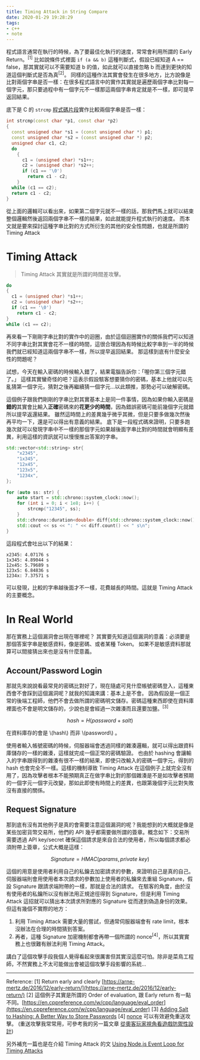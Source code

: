 ```yaml
---
title: Timing Attack in String Compare
date: 2020-01-29 19:28:29
tags:
- c++
- note
---
```



程式語言通常在執行的時候，為了要最佳化執行的速度，常常會利用所謂的 Early Return。<sup>[1]</sup>
比如說條件式裡面 `if (a && b)` 這種判斷式，假設已經知道 A == false，那其實就可以不需要知道 b 的值，如此就可以直接忽略 b 而達到更快的知道這個判斷式是否為真<sup>[2]</sup>。
同樣的這種作法其實會發生在很多地方，比方說像是比對兩個字串是否一樣：在很多程式語言中的實作其實就是遍歷兩個字串比對每一個字元，那只要過程中有一個字元不一樣那這兩個字串肯定就是不一樣，即可提早返回結果。
<!-- more -->

底下是 C 的 `strcmp` [程式碼片段](https://code.woboq.org/userspace/glibc/string/strcmp.c.html)實作比較兩個字串是否一樣：

```cpp
int strcmp(const char *p1, const char *p2)
{
  const unsigned char *s1 = (const unsigned char *) p1;
  const unsigned char *s2 = (const unsigned char *) p2;
  unsigned char c1, c2;
  do
    {
      c1 = (unsigned char) *s1++;
      c2 = (unsigned char) *s2++;
      if (c1 == '\0')
        return c1 - c2;
    }
  while (c1 == c2);
  return c1 - c2;
}
```

從上面的邏輯可以看出來，如果第二個字元就不一樣的話，那我們馬上就可以結束整個邏輯然後返回兩個字串不一樣的結果，如此就能提升程式執行的速度。
而本文就是要來探討這種字串比對的方式所衍生的其他的安全性問題，也就是所謂的 Timing Attack

# Timing Attack

> Timing Attack 其實就是所謂的時間差攻擊。

```cpp
do
{
  c1 = (unsigned char) *s1++;
  c2 = (unsigned char) *s2++;
  if (c1 == '\0')
    return c1 - c2;
}
while (c1 == c2);
```

再來看一下剛剛字串比對的實作中的迴圈，由於這個迴圈實作的關係我們可以知道不同字串比對其實會花不一樣的時間，這很合理因為有時候比較字串到一半的時候我們就已經知道這兩個字串不一樣，所以提早返回結果。
那這樣到底有什麼安全性的問題呢？

試想，今天在輸入密碼的時候輸入錯了，結果電腦告訴你：「喔你第三個字元錯了。」
這樣其實蠻奇怪的吧？這表示假設駭客想要猜你的密碼，基本上他就可以先亂猜第一個字元，猜對之後再繼續猜一個字元...以此類推，那勢必可以破解密碼。

這個例子跟我們剛剛的字串比對其實基本上是同一件事情，因為如果你輸入密碼是**錯的**其實會比輸入**正確**密碼來的**花更少的時間**，因為錯誤密碼可能前幾個字元就錯所以提早返還結果。
雖然這時間上的差異幾乎微乎其微，但是只要多做幾次然後再平均一下，還是可以得出有意義的結果。
底下是一段程式碼來證明，只要多跑幾次就可以發現字串中不一樣的那個字元如果越後面字串比對的時間就會明顯有差異，利用這樣的資訊就可以慢慢推出答案的字串。

```cpp
std::vector<std::string> str{
    "x2345",
    "1x345",
    "12x45",
    "123x5",
    "1234x",
};
 
for (auto ss: str) {
    auto start = std::chrono::system_clock::now();
    for (int i = 0; i < 1e8; i++) {
        strcmp("12345", ss);
    }
    std::chrono::duration<double> diff{std::chrono::system_clock::now() - start};
    std::cout << ss << ": " << diff.count() << " s\n";
}
```

這段程式會吐出以下的結果：

```
x2345: 4.07176 s
1x345: 4.89044 s
12x45: 5.79689 s
123x5: 6.84836 s
1234x: 7.37571 s
```

可以發現，比較的字串越後面才不一樣，花費越長的時間。這就是 Timing Attack 的主要概念。


# In Real World

那在實務上這個漏洞會出現在哪裡呢？
其實要先知道這個漏洞的意義：必須要是那個答案字串是敏感資料，像是密碼、或者某種 Token。 如果不是敏感資料那就算可以間接猜出來也是沒有什麼意義。

## Account/Password Login

那就先來說說看最常見的密碼比對好了，現在隨處可見什麼帳號密碼登入，這種東西會不會踩到這個漏洞呢？就我的知識來講：基本上是不會。
因為假設是一個正常的後端工程師，他們不會去做所謂的密碼明文儲存。密碼這種東西即使在資料庫裡面也不會是明文儲存的，少說也是會經過一次雜湊而且還要加鹽。<sup>[3]</sup>

$$
hash = H(password + salt)
$$

在資料庫存的會是 \\(hash\\) 而非 \\(password\\) 。

使用者輸入帳號密碼的時候，伺服器端會透過同樣的雜湊邏輯，就可以得出跟資料庫儲存的一樣的雜湊，這樣就完成一個正常的密碼驗證。
也由於 hashing 會讓輸入的字串跟得到的雜湊有很不一樣的結果，即使只改輸入的密碼一個字元，得到的 hash 也會完全不一樣。這樣的機制導致 Timing Attack 在這個例子上就完全沒有用了，因為攻擊者根本不能預期真正在做字串比對的那個雜湊是不是如攻擊者預期的一個字元一個字元改變，那如此即使有時間上的差異，也跟第幾個字元比對失敗沒有直接的關係。

## Request Signature

那到底有沒有其他例子是真的會需要注意這個漏洞的呢？我能想到的大概就是像是某些加密貨幣交易所，他們的 API 幾乎都需要做所謂的簽章。概念如下：交易所需要透過 API key/secret 確保這個請求是來自合法的使用者，所以每個請求都必須附帶上簽章，公式大概是這樣：

$$
Signature = HMAC(params, private\ key)
$$

這個的用意是使用者利用自己的私鑰去加密請求的參數，來證明自己是真的自己。
伺服器端則會用使用者本次請求的參數加上使用者的私鑰來去重組 Signature，假設 Signature 跟請求端附帶的一樣，那就是合法的請求。
在駭客的角度，由於沒有使用者的私鑰所以沒有辦法用正規途徑得到 Signature，但是利用 Timing Attack 這招就可以猜出本次請求所對應的 Signature 從而達到偽造身份的效果。但這有幾個不實際的地方：
1. 利用 Timing Attack 需要大量的嘗試，但通常伺服器端會有 rate limit，根本沒辦法在合理的時間猜到答案。
2. 再者，這種 Signature 加密機制都會再帶一個所謂的 nonce<sup>[4]</sup>，所以其實實務上也很難有辦法利用 Timing Attack。



講白了這個攻擊手段我個人覺得看起來很厲害但其實沒這麼可怕。除非是菜鳥工程師，不然實務上不太可能做出會被這個攻擊手段影響的系統...


---

Reference:
[1] Return early and clearly [https://arne-mertz.de/2016/12/early-return/](https://arne-mertz.de/2016/12/early-return/)
[2] 這個例子其實是所謂的 Order of evaluation, 跟 Early return 有一點不同。[https://en.cppreference.com/w/cpp/language/eval_order](https://en.cppreference.com/w/cpp/language/eval_order)
[3] [Adding Salt to Hashing: A Better Way to Store Passwords](https://auth0.com/blog/adding-salt-to-hashing-a-better-way-to-store-passwords/)
[4] [nonce](https://en.wikipedia.org/wiki/Cryptographic_nonce) 可以有效避免重送攻擊。 (重送攻擊我常常用，可參考我的另一篇文章 [從奧客玩家視角看遊戲防禦性設計](/2019/10/02/game-design-from-perspective-of-hacker/))

另外補充一篇也是在介紹 Timing Attack 的文 [Using Node.js Event Loop for Timing Attacks](https://snyk.io/blog/node-js-timing-attack-ccc-ctf/)
